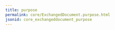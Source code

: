 ```yaml
---
title: purpose
permalink: core/ExchangedDocument.purpose.html
jsonid: core_exchangeddocument_purpose
---
```

